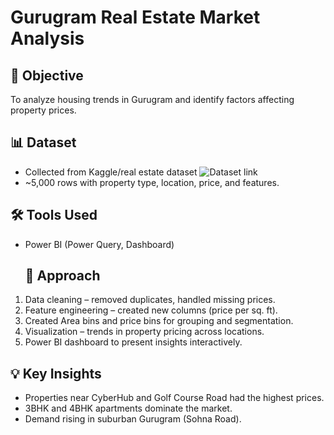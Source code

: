 #  Gurugram Real Estate Market Analysis

## 📌 Objective  
To analyze housing trends in Gurugram and identify factors affecting property prices.  

## 📊 Dataset  
- Collected from Kaggle/real estate dataset ![Dataset link](https://www.kaggle.com/datasets/nikhilmehrahr26/gurgaon-real-estate-dataset?utm_source=chatgpt.com)
- ~5,000 rows with property type, location, price, and features.

## 🛠️ Tools Used    
- Power BI (Power Query, Dashboard)


  ## 🔎 Approach  
1. Data cleaning – removed duplicates, handled missing prices.  
2. Feature engineering – created new columns (price per sq. ft).
3. Created Area bins and price bins for grouping and segmentation.
4. Visualization – trends in property pricing across locations.  
5. Power BI dashboard to present insights interactively.


## 💡 Key Insights  
- Properties near CyberHub and Golf Course Road had the highest prices.  
- 3BHK and 4BHK apartments dominate the market.  
- Demand rising in suburban Gurugram (Sohna Road).

